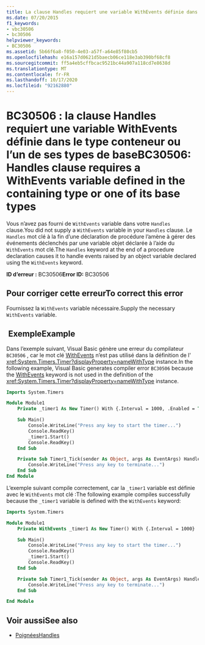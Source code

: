```yaml
---
title: La clause Handles requiert une variable WithEvents définie dans le type conteneur ou l'un de ses types de base
ms.date: 07/20/2015
f1_keywords:
- vbc30506
- bc30506
helpviewer_keywords:
- BC30506
ms.assetid: 5b66f6a8-f050-4e03-a57f-a64e85f80cb5
ms.openlocfilehash: e16a157d0621d5baecb06ce118e3ab390bf68cf8
ms.sourcegitcommit: ff5a4eb5cffbcac9521bc44a907a118cd7e8638d
ms.translationtype: MT
ms.contentlocale: fr-FR
ms.lasthandoff: 10/17/2020
ms.locfileid: "92162880"
---
```

# <a name="bc30506-handles-clause-requires-a-withevents-variable-defined-in-the-containing-type-or-one-of-its-base-types"></a><span data-ttu-id="2e1d1-102">BC30506 : la clause Handles requiert une variable WithEvents définie dans le type conteneur ou l’un de ses types de base</span><span class="sxs-lookup"><span data-stu-id="2e1d1-102">BC30506: Handles clause requires a WithEvents variable defined in the containing type or one of its base types</span></span>

<span data-ttu-id="2e1d1-103">Vous n’avez pas fourni de `WithEvents` variable dans votre `Handles` clause.</span><span class="sxs-lookup"><span data-stu-id="2e1d1-103">You did not supply a `WithEvents` variable in your `Handles` clause.</span></span> <span data-ttu-id="2e1d1-104">Le `Handles` mot clé à la fin d’une déclaration de procédure l’amène à gérer des événements déclenchés par une variable objet déclarée à l’aide du `WithEvents` mot clé.</span><span class="sxs-lookup"><span data-stu-id="2e1d1-104">The `Handles` keyword at the end of a procedure declaration causes it to handle events raised by an object variable declared using the `WithEvents` keyword.</span></span>

<span data-ttu-id="2e1d1-105">**ID d’erreur :** BC30506</span><span class="sxs-lookup"><span data-stu-id="2e1d1-105">**Error ID:** BC30506</span></span>

## <a name="to-correct-this-error"></a><span data-ttu-id="2e1d1-106">Pour corriger cette erreur</span><span class="sxs-lookup"><span data-stu-id="2e1d1-106">To correct this error</span></span>

<span data-ttu-id="2e1d1-107">Fournissez la `WithEvents` variable nécessaire.</span><span class="sxs-lookup"><span data-stu-id="2e1d1-107">Supply the necessary `WithEvents` variable.</span></span>

## <a name="example"></a><span data-ttu-id="2e1d1-108"> Exemple</span><span class="sxs-lookup"><span data-stu-id="2e1d1-108">Example</span></span>

<span data-ttu-id="2e1d1-109">Dans l’exemple suivant, Visual Basic génère une erreur du compilateur `BC30506` , car le mot clé [WithEvents](../modifiers/withevents.md) n’est pas utilisé dans la définition de l' <xref:System.Timers.Timer?displayProperty=nameWithType> instance.</span><span class="sxs-lookup"><span data-stu-id="2e1d1-109">In the following example, Visual Basic generates compiler error `BC30506` because the [WithEvents](../modifiers/withevents.md) keyword is not used in the definition of the <xref:System.Timers.Timer?displayProperty=nameWithType> instance.</span></span>

```vb
Imports System.Timers

Module Module1
    Private _timer1 As New Timer() With {.Interval = 1000, .Enabled = True}

    Sub Main()
        Console.WriteLine("Press any key to start the timer...")
        Console.ReadKey()
        _timer1.Start()
        Console.ReadKey()
    End Sub

    Private Sub Timer1_Tick(sender As Object, args As EventArgs) Handles _timer1.Elapsed
        Console.WriteLine("Press any key to terminate...")
    End Sub
End Module
```

<span data-ttu-id="2e1d1-110">L’exemple suivant compile correctement, car la `_timer1` variable est définie avec le `WithEvents` mot clé :</span><span class="sxs-lookup"><span data-stu-id="2e1d1-110">The following example compiles successfully because the `_timer1` variable is defined with the `WithEvents` keyword:</span></span>

```vb
Imports System.Timers

Module Module1
    Private WithEvents _timer1 As New Timer() With {.Interval = 1000}

    Sub Main()
        Console.WriteLine("Press any key to start the timer...")
        Console.ReadKey()
        _timer1.Start()
        Console.ReadKey()
    End Sub

    Private Sub Timer1_Tick(sender As Object, args As EventArgs) Handles _timer1.Elapsed
        Console.WriteLine("Press any key to terminate...")
    End Sub

End Module
```

## <a name="see-also"></a><span data-ttu-id="2e1d1-111">Voir aussi</span><span class="sxs-lookup"><span data-stu-id="2e1d1-111">See also</span></span>

- [<span data-ttu-id="2e1d1-112">Poignées</span><span class="sxs-lookup"><span data-stu-id="2e1d1-112">Handles</span></span>](../statements/handles-clause.md)
